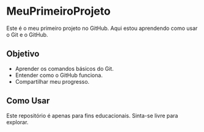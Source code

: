 # MeuPrimeiroProjeto

Este é o meu primeiro projeto no GitHub. Aqui estou aprendendo como usar o Git e o GitHub.

## Objetivo

- Aprender os comandos básicos do Git.
- Entender como o GitHub funciona.
- Compartilhar meu progresso.

## Como Usar

Este repositório é apenas para fins educacionais. Sinta-se livre para explorar.

